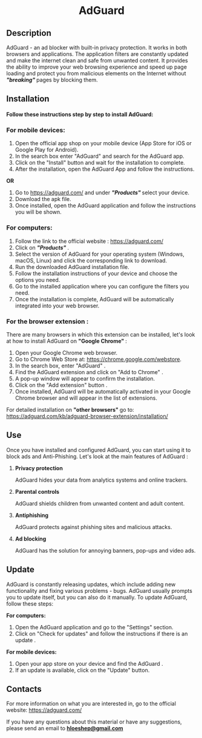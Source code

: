 <h1 align="center">AdGuard</h1>

## Description 
AdGuard -  an ad blocker with built-in privacy protection. 
It works in both browsers and applications. 
The application filters are constantly updated and make the internet clean and safe 
from unwanted content. It provides the ability to improve your web browsing experience 
and speed up page loading and protect you from malicious elements 
on the Internet without <em><strong> "breaking" </strong></em> pages by blocking them.

## Installation 

#### Follow these instructions step by step to install AdGuard:

### For mobile devices: 
1. Open the official app shop on your mobile device (App Store for iOS or Google Play for Android).
2. In the search box enter "AdGuard" and search for the AdGuard app.
3. Click on the "Install" button and wait for the installation to complete.
4. After the installation, open the AdGuard App and follow the instructions.

<strong> OR </strong>

1. Go to https://adguard.com/ and under <em><strong> "Products" </strong></em> select your device.
2. Download the apk file.
3. Once installed, open the AdGuard application and follow the instructions you will be shown.

### For computers:
1. Follow the link to the official website : https://adguard.com/
2. Click on <em><strong> "Products" </strong></em>  .
3. Select the version of AdGuard for your operating system (Windows, macOS, Linux) and click the corresponding link to download.
4. Run the downloaded AdGuard installation file.
5. Follow the installation instructions of your device and choose the options you need.
6. Go to the installed application where you can configure the filters you need.
7. Once the installation is complete, AdGuard will be automatically integrated into your web browser.

### For the browser extension :

There are many browsers in which this extension can be installed,
let's look at how to install AdGuard on <strong> "Google Chrome" </strong>:

1. Open your Google Chrome web browser.
2. Go to Chrome Web Store at: https://chrome.google.com/webstore.
3. In the search box, enter "AdGuard" .
4. Find the AdGuard extension and click on "Add to Chrome" .
5. A pop-up window will appear to confirm the installation.
6. Click on the "Add extension" button .
7. Once installed, AdGuard will be automatically activated in your Google Chrome browser and will appear in the list of extensions.

For detailed installation on  <strong> "other browsers" </strong> go to: https://adguard.com/kb/adguard-browser-extension/installation/

## Use  
Once you have installed and configured AdGuard, 
you can start using it to block ads and Anti-Phishing. 
Let's look at the main features of AdGuard :

1. <strong> Privacy protection </strong>
   
   AdGuard hides your data from analytics systems and online trackers.

2. <strong> Parental controls </strong>
   
   AdGuard shields children from unwanted content and adult content.
3. <strong> Antiphishing </strong>

   AdGuard protects against phishing sites and malicious attacks.
4. <strong> Ad blocking </strong>

   AdGuard has the solution for annoying banners, pop-ups and video ads.

## Update 
AdGuard is constantly releasing updates, which include adding new functionality and fixing various problems - bugs. AdGuard usually prompts you to update itself, but you can also do it manually.
To update AdGuard, follow these steps:

<strong> For computers: </strong> 

1. Open the AdGuard application and go to the "Settings" section.
2. Click on "Check for updates" and follow the instructions if there is an update .

<strong> For mobile devices: </strong>

1. Open your app store on your device and find the AdGuard .
2. If an update is available, click on the "Update" button.

## Contacts
For more information on what you are interested in, go to the official website: https://adguard.com/

If you have any questions about this material or have any suggestions,
please send an email to <strong> hloeshep@gmail.com </strong>